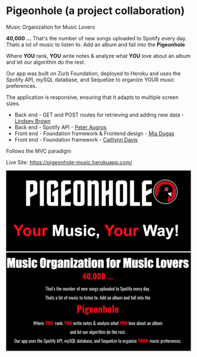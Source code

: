 # Pigeonhole (a project collaboration)

Music Organization for Music Lovers

**40,000 ...**
That's the number of new songs uploaded to Spotify every day.
Thats a lot of music to listen to. Add an album and fall into the 
**Pigeonhole**

Where **YOU** rank, **YOU** write notes & analyze what **YOU** love about an album and let our algorithm do the rest.

Our app was built on Zurb Foundation, deployed to Heroku and uses the Spotify API, mySQL database, and Sequelize to organize YOUR music preferences.

The application is responsive, ensuring that it adapts to multiple screen sizes.


* Back end - GET and POST routes for retrieving and adding new data - [Lindsey Brown](https://github.com/libersword)
* Back end - Spotify API - [Peter Augros](https://github.com/peteraugros)
* Front end - Foundation framework & Frontend design - [Mia Dugas](https://github.com/miadugas) 
 * Front end - Foundation framework - [Caitlynn Davis](https://github.com/davicait)

Follows the MVC paradigm 

 Live Site: https://pigeonhole-music.herokuapp.com/
 
![Image of Pigeonhole](https://github.com/miadugas/Pigeonhole/blob/master/repo_images/logo.png)
![Image of Pigeonhole- about](https://github.com/miadugas/Pigeonhole/blob/master/repo_images/descript.png)